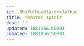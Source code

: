 ```yaml
---
id: l86j7ofhuv61pzsmk3alkue
title: Monster_spirit
desc: ''
updated: 1681956150093
created: 1681956150093
---
```

